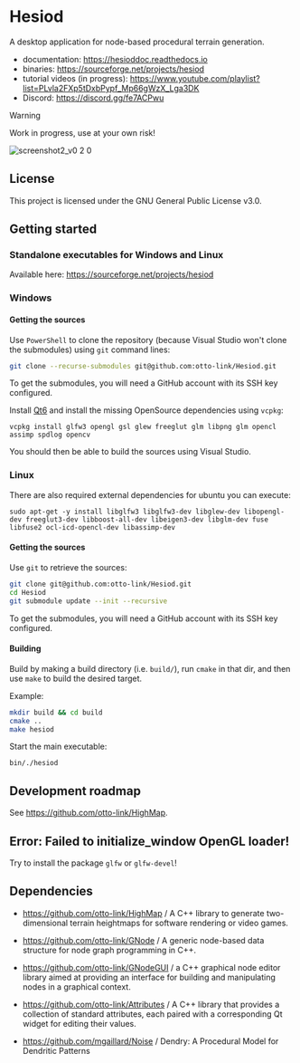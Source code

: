 # Hesiod

A desktop application for node-based procedural terrain generation.
- documentation: https://hesioddoc.readthedocs.io
- binaries: https://sourceforge.net/projects/hesiod
- tutorial videos (in progress): https://www.youtube.com/playlist?list=PLvla2FXp5tDxbPypf_Mp66gWzX_Lga3DK
- Discord: https://discord.gg/fe7ACPwu

>[!WARNING] 
> Work in progress, use at your own risk!

![screenshot2_v0 2 0](https://github.com/user-attachments/assets/644263e9-425b-45f6-9ffe-349e3c7f95a3)

## License

This project is licensed under the GNU General Public License v3.0.

## Getting started

### Standalone executables for Windows and Linux

Available here: https://sourceforge.net/projects/hesiod

### Windows

#### Getting the sources

Use `PowerShell` to clone the repository (because Visual Studio won't clone the submodules) using `git` command lines:
``` bash
git clone --recurse-submodules git@github.com:otto-link/Hesiod.git
```

To get the submodules, you will need a GitHub account with its SSH key configured.

Install [Qt6](https://doc.qt.io/qt-6/windows.html) and install the missing OpenSource dependencies using `vcpkg`:
```
vcpkg install glfw3 opengl gsl glew freeglut glm libpng glm opencl assimp spdlog opencv
```

You should then be able to build the sources using Visual Studio.

### Linux

There are also required external dependencies for ubuntu you can execute:
```
sudo apt-get -y install libglfw3 libglfw3-dev libglew-dev libopengl-dev freeglut3-dev libboost-all-dev libeigen3-dev libglm-dev fuse libfuse2 ocl-icd-opencl-dev libassimp-dev
```

#### Getting the sources

Use `git` to retrieve the sources: 
``` bash
git clone git@github.com:otto-link/Hesiod.git
cd Hesiod
git submodule update --init --recursive
```

To get the submodules, you will need a GitHub account with its SSH key configured.

#### Building

Build by making a build directory (i.e. `build/`), run `cmake` in that dir, and then use `make` to build the desired target.

Example:
``` bash
mkdir build && cd build
cmake ..
make hesiod
```

Start the main executable:
```
bin/./hesiod
```

## Development roadmap

See https://github.com/otto-link/HighMap.

## Error: Failed to initialize_window OpenGL loader!

Try to install the package `glfw` or `glfw-devel`!

## Dependencies

- https://github.com/otto-link/HighMap / A C++ library to generate two-dimensional terrain heightmaps for software rendering or video games.
- https://github.com/otto-link/GNode / A generic node-based data structure for node graph programming in C++.
- https://github.com/otto-link/GNodeGUI / a C++ graphical node editor library aimed at providing an interface for building and manipulating nodes in a graphical context.
- https://github.com/otto-link/Attributes / A C++ library that provides a collection of standard attributes, each paired with a corresponding Qt widget for editing their values.

- https://github.com/mgaillard/Noise / Dendry: A Procedural Model for Dendritic Patterns
